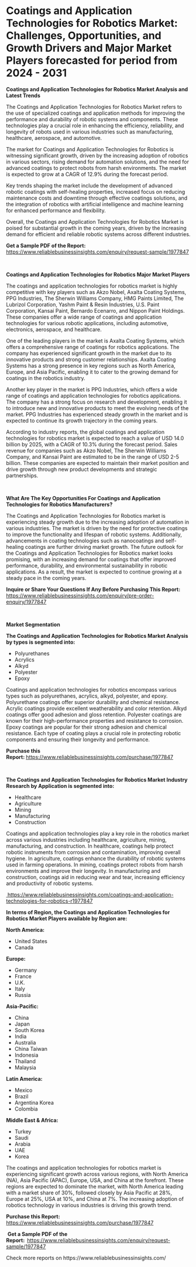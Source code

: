 <p><h1>Coatings and Application Technologies for Robotics Market: Challenges, Opportunities, and Growth Drivers and Major Market Players forecasted for period from 2024 - 2031</h1></p><p><strong>Coatings and Application Technologies for Robotics Market Analysis and Latest Trends</strong></p>
<p><p>The Coatings and Application Technologies for Robotics Market refers to the use of specialized coatings and application methods for improving the performance and durability of robotic systems and components. These technologies play a crucial role in enhancing the efficiency, reliability, and longevity of robots used in various industries such as manufacturing, healthcare, aerospace, and automotive.</p><p>The market for Coatings and Application Technologies for Robotics is witnessing significant growth, driven by the increasing adoption of robotics in various sectors, rising demand for automation solutions, and the need for advanced coatings to protect robots from harsh environments. The market is expected to grow at a CAGR of 12.9% during the forecast period.</p><p>Key trends shaping the market include the development of advanced robotic coatings with self-healing properties, increased focus on reducing maintenance costs and downtime through effective coatings solutions, and the integration of robotics with artificial intelligence and machine learning for enhanced performance and flexibility.</p><p>Overall, the Coatings and Application Technologies for Robotics Market is poised for substantial growth in the coming years, driven by the increasing demand for efficient and reliable robotic systems across different industries.</p></p>
<p><strong>Get a Sample PDF of the Report:&nbsp;</strong> <a href="https://www.reliablebusinessinsights.com/enquiry/request-sample/1977847">https://www.reliablebusinessinsights.com/enquiry/request-sample/1977847</a></p>
<p>&nbsp;</p>
<p><strong>Coatings and Application Technologies for Robotics Major Market Players</strong></p>
<p><p>The coatings and application technologies for robotics market is highly competitive with key players such as Akzo Nobel, Axalta Coating Systems, PPG Industries, The Sherwin Williams Company, HMG Paints Limited, The Lubrizol Corporation, Yashm Paint & Resin Industries, U.S. Paint Corporation, Kansai Paint, Bernardo Ecenarro, and Nippon Paint Holdings. These companies offer a wide range of coatings and application technologies for various robotic applications, including automotive, electronics, aerospace, and healthcare.</p><p>One of the leading players in the market is Axalta Coating Systems, which offers a comprehensive range of coatings for robotics applications. The company has experienced significant growth in the market due to its innovative products and strong customer relationships. Axalta Coating Systems has a strong presence in key regions such as North America, Europe, and Asia Pacific, enabling it to cater to the growing demand for coatings in the robotics industry.</p><p>Another key player in the market is PPG Industries, which offers a wide range of coatings and application technologies for robotics applications. The company has a strong focus on research and development, enabling it to introduce new and innovative products to meet the evolving needs of the market. PPG Industries has experienced steady growth in the market and is expected to continue its growth trajectory in the coming years.</p><p>According to industry reports, the global coatings and application technologies for robotics market is expected to reach a value of USD 14.0 billion by 2025, with a CAGR of 10.3% during the forecast period. Sales revenue for companies such as Akzo Nobel, The Sherwin Williams Company, and Kansai Paint are estimated to be in the range of USD 2-5 billion. These companies are expected to maintain their market position and drive growth through new product developments and strategic partnerships.</p></p>
<p>&nbsp;</p>
<p><strong>What Are The Key Opportunities For Coatings and Application Technologies for Robotics Manufacturers?</strong></p>
<p><p>The Coatings and Application Technologies for Robotics market is experiencing steady growth due to the increasing adoption of automation in various industries. The market is driven by the need for protective coatings to improve the functionality and lifespan of robotic systems. Additionally, advancements in coating technologies such as nanocoatings and self-healing coatings are further driving market growth. The future outlook for the Coatings and Application Technologies for Robotics market looks promising, with an increasing demand for coatings that offer improved performance, durability, and environmental sustainability in robotic applications. As a result, the market is expected to continue growing at a steady pace in the coming years.</p></p>
<p><strong>Inquire or Share Your Questions If Any Before Purchasing This Report:</strong> <a href="https://www.reliablebusinessinsights.com/enquiry/pre-order-enquiry/1977847">https://www.reliablebusinessinsights.com/enquiry/pre-order-enquiry/1977847</a></p>
<p>&nbsp;</p>
<p><strong>Market Segmentation</strong></p>
<p><strong>The Coatings and Application Technologies for Robotics Market Analysis by types is segmented into:</strong></p>
<p><ul><li>Polyurethanes</li><li>Acrylics</li><li>Alkyd</li><li>Polyester</li><li>Epoxy</li></ul></p>
<p><p>Coatings and application technologies for robotics encompass various types such as polyurethanes, acrylics, alkyd, polyester, and epoxy. Polyurethane coatings offer superior durability and chemical resistance. Acrylic coatings provide excellent weatherability and color retention. Alkyd coatings offer good adhesion and gloss retention. Polyester coatings are known for their high-performance properties and resistance to corrosion. Epoxy coatings are popular for their strong adhesion and chemical resistance. Each type of coating plays a crucial role in protecting robotic components and ensuring their longevity and performance.</p></p>
<p><strong>Purchase this Report:&nbsp;</strong><a href="https://www.reliablebusinessinsights.com/purchase/1977847">https://www.reliablebusinessinsights.com/purchase/1977847</a></p>
<p>&nbsp;</p>
<p><strong>The Coatings and Application Technologies for Robotics Market Industry Research by Application is segmented into:</strong></p>
<p><ul><li>Healthcare</li><li>Agriculture</li><li>Mining</li><li>Manufacturing</li><li>Construction</li></ul></p>
<p><p>Coatings and application technologies play a key role in the robotics market across various industries including healthcare, agriculture, mining, manufacturing, and construction. In healthcare, coatings help protect robotic instruments from corrosion and contamination, improving overall hygiene. In agriculture, coatings enhance the durability of robotic systems used in farming operations. In mining, coatings protect robots from harsh environments and improve their longevity. In manufacturing and construction, coatings aid in reducing wear and tear, increasing efficiency and productivity of robotic systems.</p></p>
<p><a href="https://www.reliablebusinessinsights.com/coatings-and-application-technologies-for-robotics-r1977847">&nbsp;https://www.reliablebusinessinsights.com/coatings-and-application-technologies-for-robotics-r1977847</a></p>
<p><strong>In terms of Region, the Coatings and Application Technologies for Robotics Market Players available by Region are:</strong></p>
<p>
    <p> <strong> North America: </strong>
        <ul>
            <li>United States</li>
            <li>Canada</li>
        </ul>
        </p> 
    <p> <strong> Europe: </strong>
        <ul>
            <li>Germany</li>
            <li>France</li>
            <li>U.K.</li>
            <li>Italy</li>
            <li>Russia</li>
        </ul>
        </p> 
    <p> <strong> Asia-Pacific: </strong>
        <ul>
            <li>China</li>
            <li>Japan</li>
            <li>South Korea</li>
            <li>India</li>
            <li>Australia</li>
            <li>China Taiwan</li>
            <li>Indonesia</li>
            <li>Thailand</li>
            <li>Malaysia</li>
        </ul>
        </p> 
    <p> <strong> Latin America: </strong>
        <ul>
            <li>Mexico</li>
            <li>Brazil</li>
            <li>Argentina Korea</li>
            <li>Colombia</li>
        </ul>
        </p> 
    <p> <strong> Middle East & Africa: </strong>
        <ul>
            <li>Turkey</li>
            <li>Saudi</li>
            <li>Arabia</li>
            <li>UAE</li>
            <li>Korea</li>
        </ul>
    </p>
    </p>
<p><p>The coatings and application technologies for robotics market is experiencing significant growth across various regions, with North America (NA), Asia Pacific (APAC), Europe, USA, and China at the forefront. These regions are expected to dominate the market, with North America leading with a market share of 30%, followed closely by Asia Pacific at 28%, Europe at 25%, USA at 10%, and China at 7%. The increasing adoption of robotics technology in various industries is driving this growth trend.</p></p>
<p><strong>Purchase this Report: </strong><a href="https://www.reliablebusinessinsights.com/purchase/1977847">https://www.reliablebusinessinsights.com/purchase/1977847</a></p>
<p>&nbsp;<strong>Get a Sample PDF of the Report:&nbsp;&nbsp;</strong><a href="https://www.reliablebusinessinsights.com/enquiry/request-sample/1977847">https://www.reliablebusinessinsights.com/enquiry/request-sample/1977847</a></p>
<p><strong></strong></p>
<p>Check more reports on https://www.reliablebusinessinsights.com/</p>